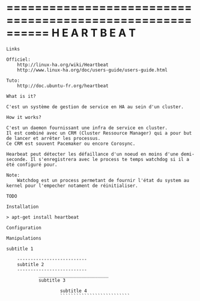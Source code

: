 ==========================================================
                       H E A R T B E A T
==========================================================

~~~~~~~~~~~~~~~~~~~~~~~~~~
Links
~~~~~~~~~~~~~~~~~~~~~~~~~~

    Officiel:
        http://linux-ha.org/wiki/Heartbeat
        http://www.linux-ha.org/doc/users-guide/users-guide.html

    Tuto:
        http://doc.ubuntu-fr.org/heartbeat

~~~~~~~~~~~~~~~~~~~~~~~~~~
What is it?
~~~~~~~~~~~~~~~~~~~~~~~~~~

    C'est un système de gestion de service en HA au sein d'un cluster.

~~~~~~~~~~~~~~~~~~~~~~~~~~
How it works?
~~~~~~~~~~~~~~~~~~~~~~~~~~

    C'est un daemon fournissant une infra de service en cluster.
    Il est combiné avec un CRM (Cluster Ressource Manager) qui a pour but de lancer et arrêter les processus.
    Ce CRM est souvent Pacemaker ou encore Corosync.

    Hearbeat peut détecter les défaillance d'un noeud en moins d'une demi-seconde. Il s'enregistrera avec le process te temps watchdog si il a été configuré pour.

    Note:
        Watchdog est un process permetant de fournir l'état du system au kernel pour l'empecher notament de réinitialiser.

    TODO

~~~~~~~~~~~~~~~~~~~~~~~~~~
Installation
~~~~~~~~~~~~~~~~~~~~~~~~~~

    > apt-get install heartbeat

~~~~~~~~~~~~~~~~~~~~~~~~~~
Configuration
~~~~~~~~~~~~~~~~~~~~~~~~~~

~~~~~~~~~~~~~~~~~~~~~~~~~~
Manipulations
~~~~~~~~~~~~~~~~~~~~~~~~~~

~~~~~~~~~~~~~~~~~~~~~~~~~~
subtitle 1
~~~~~~~~~~~~~~~~~~~~~~~~~~

        --------------------------
        subtitle 2
        --------------------------
                __________________________
                subtitle 3

                        subtitle 4
                        ``````````````````````````
